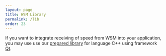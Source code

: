 ```yaml
---
layout: page
title: WSM Library
permalink: /lib
order: 23
---
```


If you want to integrate receiving of speed from WSM into your application,
you may use use our [prepared
library](https://github.com/kmzbrnoI/wsm-lib-cpp-qt) for language C++ using
framework [Qt](https://www.qt.io/).
